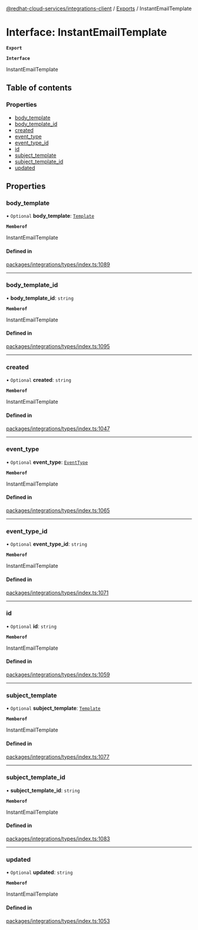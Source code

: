 [@redhat-cloud-services/integrations-client](../README.md) / [Exports](../modules.md) / InstantEmailTemplate

# Interface: InstantEmailTemplate

**`Export`**

**`Interface`**

InstantEmailTemplate

## Table of contents

### Properties

- [body\_template](InstantEmailTemplate.md#body_template)
- [body\_template\_id](InstantEmailTemplate.md#body_template_id)
- [created](InstantEmailTemplate.md#created)
- [event\_type](InstantEmailTemplate.md#event_type)
- [event\_type\_id](InstantEmailTemplate.md#event_type_id)
- [id](InstantEmailTemplate.md#id)
- [subject\_template](InstantEmailTemplate.md#subject_template)
- [subject\_template\_id](InstantEmailTemplate.md#subject_template_id)
- [updated](InstantEmailTemplate.md#updated)

## Properties

### body\_template

• `Optional` **body\_template**: [`Template`](Template.md)

**`Memberof`**

InstantEmailTemplate

#### Defined in

[packages/integrations/types/index.ts:1089](https://github.com/RedHatInsights/javascript-clients/blob/master/packages/integrations/types/index.ts#L1089)

___

### body\_template\_id

• **body\_template\_id**: `string`

**`Memberof`**

InstantEmailTemplate

#### Defined in

[packages/integrations/types/index.ts:1095](https://github.com/RedHatInsights/javascript-clients/blob/master/packages/integrations/types/index.ts#L1095)

___

### created

• `Optional` **created**: `string`

**`Memberof`**

InstantEmailTemplate

#### Defined in

[packages/integrations/types/index.ts:1047](https://github.com/RedHatInsights/javascript-clients/blob/master/packages/integrations/types/index.ts#L1047)

___

### event\_type

• `Optional` **event\_type**: [`EventType`](EventType.md)

**`Memberof`**

InstantEmailTemplate

#### Defined in

[packages/integrations/types/index.ts:1065](https://github.com/RedHatInsights/javascript-clients/blob/master/packages/integrations/types/index.ts#L1065)

___

### event\_type\_id

• `Optional` **event\_type\_id**: `string`

**`Memberof`**

InstantEmailTemplate

#### Defined in

[packages/integrations/types/index.ts:1071](https://github.com/RedHatInsights/javascript-clients/blob/master/packages/integrations/types/index.ts#L1071)

___

### id

• `Optional` **id**: `string`

**`Memberof`**

InstantEmailTemplate

#### Defined in

[packages/integrations/types/index.ts:1059](https://github.com/RedHatInsights/javascript-clients/blob/master/packages/integrations/types/index.ts#L1059)

___

### subject\_template

• `Optional` **subject\_template**: [`Template`](Template.md)

**`Memberof`**

InstantEmailTemplate

#### Defined in

[packages/integrations/types/index.ts:1077](https://github.com/RedHatInsights/javascript-clients/blob/master/packages/integrations/types/index.ts#L1077)

___

### subject\_template\_id

• **subject\_template\_id**: `string`

**`Memberof`**

InstantEmailTemplate

#### Defined in

[packages/integrations/types/index.ts:1083](https://github.com/RedHatInsights/javascript-clients/blob/master/packages/integrations/types/index.ts#L1083)

___

### updated

• `Optional` **updated**: `string`

**`Memberof`**

InstantEmailTemplate

#### Defined in

[packages/integrations/types/index.ts:1053](https://github.com/RedHatInsights/javascript-clients/blob/master/packages/integrations/types/index.ts#L1053)
